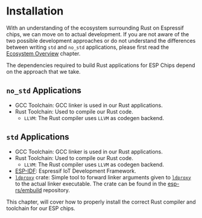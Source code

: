 # Installation

With an understanding of the ecosystem surrounding Rust on Espressif chips, we can move on to actual development. If you are not aware of the two possible development approaches or do not understand the differences between writing `std` and `no_std` applications, please first read the [Ecosystem Overview] chapter.

The dependencies required to build Rust applications for ESP Chips depend on the approach that we take.

## `no_std` Applications

- GCC Toolchain: GCC linker is used in our Rust applications.
- Rust Toolchain: Used to compile our Rust code.
  - `LLVM`: The Rust compiler uses `LLVM` as codegen backend.

## `std` Applications

- GCC Toolchain: GCC linker is used in our Rust applications.
- Rust Toolchain: Used to compile our Rust code.
  - `LLVM`: The Rust compiler uses `LLVM` as codegen backend.
- [ESP-IDF]: Espressif IoT Development Framework.
- [`ldproxy`] crate:  Simple tool to forward linker arguments given to [`ldproxy`] to the actual linker executable. The crate can be found in the [esp-rs/embuild] repository.

This chapter, will cover how to properly install the correct Rust compiler and toolchain for our ESP chips.

[Ecosystem Overview]: ../overview/index.md
[ESP-IDF]: https://github.com/espressif/esp-idf
[`std` overview]: src\overview\using-the-standard-library.md
[`ldproxy`]: https://github.com/esp-rs/embuild/tree/master/ldproxy
[esp-rs/embuild]: https://github.com/esp-rs/embuild
